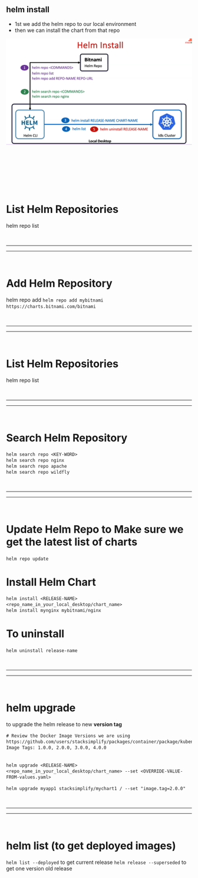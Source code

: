 ## helm install

- 1st we add the helm repo to our local environment
- then we can install the chart from that repo

![](Images/Pasted%20image%2020230829233520.png)


<br/>
<br/>
<br/>

<br/>
<br/>
<br/>


# List Helm Repositories
helm repo list

<br/>

---

---
<br/>

# Add Helm Repository
helm repo add <DESIRED-NAME> <HELM-REPO-URL>
`helm repo add mybitnami https://charts.bitnami.com/bitnami`

<br/>

---

---
<br/>

# List Helm Repositories
helm repo list

<br/>

---

---
<br/>

# Search Helm Repository
``` 
helm search repo <KEY-WORD>
helm search repo nginx
helm search repo apache
helm search repo wildfly
```
<br/>

---

---
<br/>


# Update Helm Repo to  Make sure we get the latest list of charts
`helm repo update ` 

# Install Helm Chart
``` 
helm install <RELEASE-NAME> <repo_name_in_your_local_desktop/chart_name>
helm install mynginx mybitnami/nginx
```

# To uninstall
`helm uninstall release-name`

<br/>

---

---
<br/>


# helm upgrade
to upgrade the helm release to new **version tag**
``` 
# Review the Docker Image Versions we are using
https://github.com/users/stacksimplify/packages/container/package/kubenginx
Image Tags: 1.0.0, 2.0.0, 3.0.0, 4.0.0


helm upgrade <RELEASE-NAME> <repo_name_in_your_local_desktop/chart_name> --set <OVERRIDE-VALUE-FROM-values.yaml>

```
`helm upgrade myapp1 stacksimplify/mychart1 /
--set "image.tag=2.0.0"`


<br/>

---

---
<br/>


# helm list (to get deployed images)
`helm list --deployed` to get current release
`helm release --superseded` to get one version old release